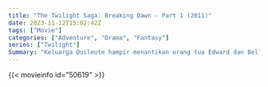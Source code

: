 ```yaml
---
title: "The Twilight Saga: Breaking Dawn - Part 1 (2011)"
date: 2023-11-12T15:02:42Z
tags: ["Movie"]
categories: ["Adventure", "Drama", "Fantasy"]
series: ["Twilight"]
Summary: "Keluarga Quileute hampir menantikan orang tua Edward dan Bella, yang anaknya yang belum lahir menjadi ancaman bagi Wolf Pack dan penduduk kota Forks."
---
```


<mux-player stream-type="on-demand"
src="https://kp3d-my.sharepoint.com/personal/ryoo_kp3d_onmicrosoft_com/_layouts/15/download.aspx?share=EeFkqjboIS9AvCwQbmjXZBgBKVAd7OyrUz8dfB3jCfSPKw" prefer-playback="mse" controls>

</mux-player>


{{< movieinfo id="50619" >}}

<script src="https://cdn.jsdelivr.net/npm/@mux/mux-player"></script>

 <script type="application/ld+json ">
{
"@context": "https://schema.org/",
"@type": "VideoObject",
"name": "The Twilight Saga: Breaking Dawn - Part 1",
"contentUrl": "https://stream.mux.com/erUMywejakE01NxbEyRRZQkJ9qizHyvPZb2Wb02fBNOSU.m3u8",
"thumbnailUrl": "https://www.themoviedb.org/t/p/original/unC2a4qIOfPGG8MZ9qYGaRsMSXt.jpg?width=314&fit_mode=preserve&time=25",
"uploadDate": "2023-11-12T15:02:42Z",
}

</script>
